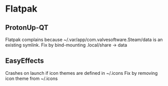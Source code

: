 # Flatpak

## ProtonUp-QT
Flatpak complains because ~/.var/app/com.valvesoftware.Steam/data is an existing symlink.
Fix by bind-mounting .local/share -> data

## EasyEffects
Crashes on launch if icon themes are defined in ~/.icons
Fix by removing icon theme from ~/.icons
